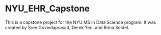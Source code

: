# NYU_EHR_Capstone
This is a capstone project for the NYU MS in Data Science program. It was created by Sree Govindaprasad, Derek Yen, and Brina Seidel.




